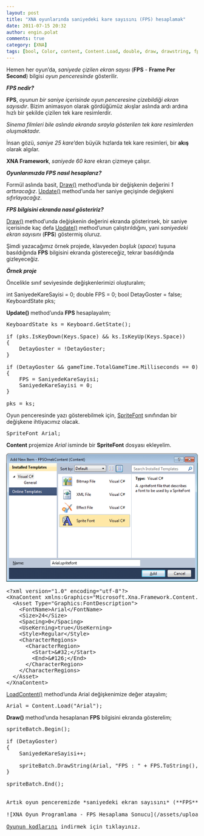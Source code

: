 ```yaml
---
layout: post
title: "XNA oyunlarında saniyedeki kare sayısını (FPS) hesaplamak"
date: 2011-07-15 20:32
author: engin.polat
comments: true
category: [XNA]
tags: [bool, Color, content, Content.Load, double, draw, drawstring, fps, frame per second, GameTime, int, iskeydown, iskeyup, Keyboard.GetState, keyboardstate, loadcontent, milliseconds, spritebatch, spritefont, totalgametime, update, vector2, XNA, xna game studio]
---
```

Hemen her oyun’da, *saniyede çizilen ekran sayısı* (**FPS** - **Frame Per Second**) bilgisi *oyun penceresinde* gösterilir.

***FPS nedir?***

**FPS**, *oyunun bir saniye içerisinde oyun penceresine çizebildiği ekran sayısıdır*. Bizim animasyon olarak gördüğümüz akışlar aslında ardı ardına hızlı bir şekilde çizilen tek kare resimlerdir.

*Sinema filmleri bile aslında ekranda sırayla gösterilen tek kare resimlerden oluşmaktadır.*

İnsan gözü, *saniye 25 kare*’den büyük hızlarda tek kare resimleri, bir **akış** olarak algılar.

**XNA Framework**, *saniyede 60 kare* ekran çizmeye çalışır.

***Oyunlarımızda FPS nasıl hesaplarız?***

Formül aslında basit, <a href="http://msdn.microsoft.com/library/microsoft.xna.framework.game.draw" target="_blank">Draw()</a> method’unda bir değişkenin değerini *1 arttıracağız*. <a href="http://msdn.microsoft.com/library/microsoft.xna.framework.game.update" target="_blank">Update()</a> method’unda her saniye geçişinde değişkeni *sıfırlayacağız*.

***FPS bilgisini ekranda nasıl gösteririz?***

<a href="http://msdn.microsoft.com/library/microsoft.xna.framework.game.draw" target="_blank">Draw()</a> method’unda değişkenin değerini ekranda gösterirsek, bir saniye içerisinde kaç defa <a href="http://msdn.microsoft.com/library/microsoft.xna.framework.game.update" target="_blank">Update()</a> method’unun çalıştırıldığını, yani *saniyedeki ekran sayısını* (**FPS**) göstermiş oluruz.

Şimdi yazacağımız örnek projede, klavyeden *boşluk* (*space*) tuşuna basıldığında **FPS** bilgisini ekranda göstereceğiz, tekrar basıldığında gizleyeceğiz.

***Örnek proje***

Öncelikle sınıf seviyesinde değişkenlerimizi oluşturalım;



int SaniyedeKareSayisi = 0;
double FPS = 0;
bool DetayGoster = false;
KeyboardState pks;</pre>

**Update()** method’unda **FPS** hesaplayalım;

<pre class="brush:csharp">KeyboardState ks = Keyboard.GetState();

if (pks.IsKeyDown(Keys.Space) &amp;&amp; ks.IsKeyUp(Keys.Space))
{
    DetayGoster = !DetayGoster;
}

if (DetayGoster &amp;&amp; gameTime.TotalGameTime.Milliseconds == 0)
{
    FPS = SaniyedeKareSayisi;
    SaniyedeKareSayisi = 0;
}

pks = ks;</pre>

Oyun penceresinde yazı gösterebilmek için, <a href="http://msdn.microsoft.com/library/microsoft.xna.framework.graphics.spritefont" target="_blank">SpriteFont</a> sınıfından bir değişkene ihtiyacımız olacak.

<pre class="brush:csharp">SpriteFont Arial;</pre>

**Content** projemize *Arial* isminde bir **SpriteFont** dosyası ekleyelim.

![XNA Oyun Programlama - FPS Hesaplama / SpriteFont Ekleme Dialog Kutusu](/assets/uploads/2011/07/AddSpriteFontDialog.png "XNA Oyun Programlama - FPS Hesaplama / SpriteFont Ekleme Dialog Kutusu")

<pre class="brush:xml">&lt;?xml version="1.0" encoding="utf-8"?&gt;
&lt;XnaContent xmlns:Graphics="Microsoft.Xna.Framework.Content.Pipeline.Graphics"&gt;
  &lt;Asset Type="Graphics:FontDescription"&gt;
    &lt;FontName&gt;Arial&lt;/FontName&gt;
    &lt;Size&gt;24&lt;/Size&gt;
    &lt;Spacing&gt;0&lt;/Spacing&gt;
    &lt;UseKerning&gt;true&lt;/UseKerning&gt;
    &lt;Style&gt;Regular&lt;/Style&gt;
    &lt;CharacterRegions&gt;
      &lt;CharacterRegion&gt;
        &lt;Start&gt;&amp;#32;&lt;/Start&gt;
        &lt;End&gt;&amp;#126;&lt;/End&gt;
      &lt;/CharacterRegion&gt;
    &lt;/CharacterRegions&gt;
  &lt;/Asset&gt;
&lt;/XnaContent&gt;</pre>

<a href="http://msdn.microsoft.com/library/microsoft.xna.framework.game.loadcontent" target="_blank">LoadContent()</a> method’unda Arial değişkenimize değer atayalım;

<pre class="brush:csharp">Arial = Content.Load("Arial");</pre>

**Draw()** method’unda hesaplanan **FPS** bilgisini ekranda gösterelim;

<pre class="brush:csharp">spriteBatch.Begin();

if (DetayGoster)
{
    SaniyedeKareSayisi++;

    spriteBatch.DrawString(Arial, "FPS : " + FPS.ToString(), new Vector2(50, 50), Color.Black);
}

spriteBatch.End();


Artık oyun penceremizde *saniyedeki ekran sayısını* (**FPS**) gösterebiliriz.

![XNA Oyun Programlama - FPS Hesaplama Sonucu](/assets/uploads/2011/07/FPSGameScreen.png "XNA Oyun Programlama - FPS Hesaplama Sonucu")

<a href="/assets/uploads/2011/07/FPSOrnek.rar" target="_blank">Oyunun kodlarını</a> indirmek için tıklayınız.

